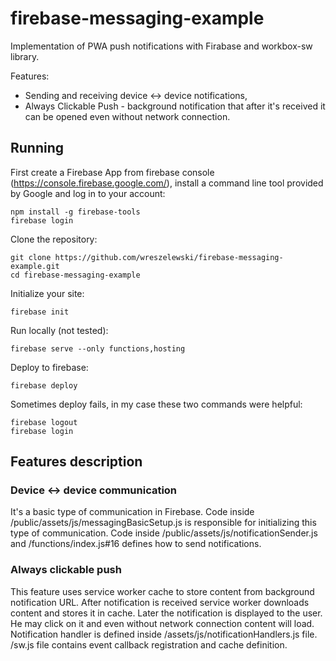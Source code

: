 # firebase-messaging-example
Implementation of PWA push notifications with Firabase and workbox-sw library.

Features:
* Sending and receiving device <-> device notifications,
* Always Clickable Push - background notification that after it's received it can be opened even without network connection.

## Running

First create a Firebase App from firebase console (https://console.firebase.google.com/), install a command line tool provided by Google and log in to your account:
```
npm install -g firebase-tools
firebase login
```

Clone the repository:
```
git clone https://github.com/wreszelewski/firebase-messaging-example.git
cd firebase-messaging-example
```

Initialize your site:
```
firebase init
```

Run locally (not tested):
```
firebase serve --only functions,hosting
```

Deploy to firebase:
```
firebase deploy
```
Sometimes deploy fails, in my case these two commands were helpful:
```
firebase logout
firebase login
```

## Features description
### Device <-> device communication
It's a basic type of communication in Firebase. Code inside /public/assets/js/messagingBasicSetup.js is responsible for initializing this type of communication.
Code inside /public/assets/js/notificationSender.js and /functions/index.js#16 defines how to send notifications.

### Always clickable push
This feature uses service worker cache to store content from background notification URL. After notification is received service worker downloads content and stores it in cache.
Later the notification is displayed to the user. He may click on it and even without network connection content will load. 
Notification handler is defined inside /assets/js/notificationHandlers.js file. /sw.js file contains event callback registration and cache definition.
